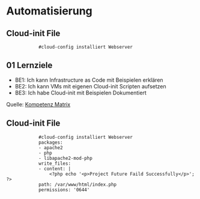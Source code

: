 # Automatisierung

## Cloud-init File   
                #cloud-config installiert Webserver  
## 01 Lernziele

* BE1: Ich kann Infrastructure as Code mit Beispielen erklären
* BE2: Ich kann VMs mit eigenen Cloud-init Scripten aufsetzen
* BE3: Ich habe Cloud-init mit Beispielen Dokumentiert

Quelle: [Kompetenz Matrix](https://gitlab.com/ch-tbz-hf/Stud/cnt/-/tree/main/1_Kompetenzmatrix#matrix)

## Cloud-init File 
                #cloud-config installiert Webserver  
                packages:
                - apache2 
                - php 
                - libapache2-mod-php 
                write_files:
                - content: |
                    <?php echo '<p>Project Future Faild Successfully</p>'; ?>
                path: /var/www/html/index.php
                permissions: '0644'   